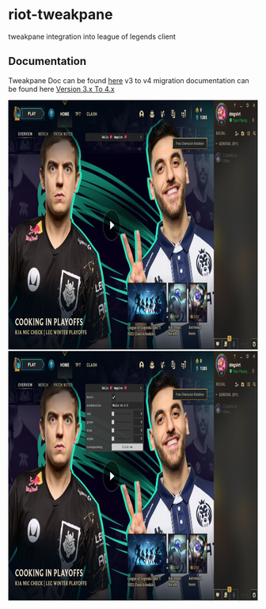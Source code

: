 # riot-tweakpane

tweakpane integration into league of legends client

## Documentation

Tweakpane Doc can be found [here](https://tweakpane.github.io/docs/)
v3 to v4 migration documentation can be found here [Version 3.x To 4.x](https://tweakpane.github.io/docs/migration/v4/)

<center>
<div align="center">
<img src="img/AuukqCl.png" width="896" height="504"/>
<img src="img/E4BaR1H.png" width="896" height="504"/>
</div>
</center>
